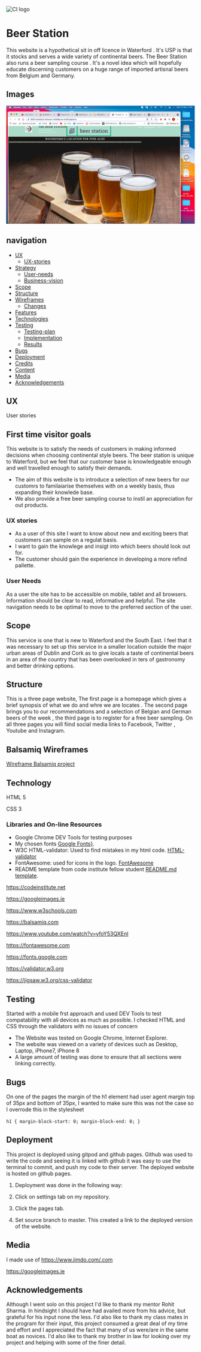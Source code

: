 
![CI logo](https://codeinstitute.s3.amazonaws.com/fullstack/ci_logo_small.png)

# Beer Station

 This website is a hypothetical sit in off licence in Waterford . It's USP is that it stocks and serves a wide variety of continental beers. The Beer Station also runs a beer sampling course . It's a novel idea which will hopefully educate discerning customers on a huge range of imported artisnal beers from Belgium and Germany.


 ## Images
 ![Image of website](assets/images/website.png)


 ## navigation

* [UX](#ux)
  + [UX-stories](#ux-stories)
* [Strategy](#strategy)
  + [User-needs](#user-needs)
  + [Business-vision](#business-vision)
* [Scope](#scope)
* [Structure](#structure)
* [Wireframes](#wireframes)
  + [Changes](#changes-to-wireframes)
* [Features](#features)
* [Technologies](#technologies)
* [Testing](#testing)
  + [Testing-plan](#testing-plan)
  + [Implementation](#implementation)
  + [Results](#results)
* [Bugs](#bugs)
* [Deployment](#deployment)
* [Credits](#credits)
* [Content](#content)
* [Media](#media)
* [Acknowledgements](#acknowledgements)


## UX

User stories
## First time visitor goals

This website is to satisfy the needs of customers in making informed decisions when choosing continental style beers. The beer station is unique to Waterford, but we feel that our customer base is knowledgeable enough and well travelled enough to satisfy their demands.
* The aim of this website is to introduce a selection of new beers for our customrs to familaiarise themselves with on a weekly basis, thus expanding their knowlede base.
* We also provide a free beer sampling course to instil an appreciation for out products.

### UX stories

* As a user of this site I want to know about new and exciting beers that customers can sample on a regulat basis.
* I want to gain the knowlege and insigt into which beers should look out for.
* The customer should gain the experience in  developing a more refind pallette.


### User Needs

As a user the site has to be accessible on mobile, tablet and all browsers. Information should be clear to read, informative and helpful. The site navigation needs to be optimal to move to the preferred section of the user.

## Scope

This service is one that is new to Waterford and the South East. I feel that it was necessary to set up this service in a smaller location outside the major urban areas of Dublin and Cork as to give locals a taste of continental beers in an area of the country that has been overlooked in ters of gastronomy and better drinking options.

## Structure

This is a three page website, The first page is a homepage which gives a brief synopsis of what we do and whre we are locates . The second page brings you to our recommendations and a selection of Belgian and German beers of the week , the third page is to register for a free beer sampling. On all three pages you will fiind social media links to Facebook, Twitter , Youtube and Instagram.


## Balsamiq Wireframes
[Wireframe Balsamiq project](assets/wireframes/Alan%20beer%20project.bmpr)


## Technology

HTML 5

CSS 3

### Libraries and On-line Resources

* Google Chrome DEV Tools for testing purposes
* My chosen fonts [Google Fonts}](https://fonts.google.com/).
* W3C HTML-validator: Used to find mistakes in my html code. [HTML-validator](https://validator.w3.org/nu/#textarea)
* FontAwesome: used for icons in the logo. [FontAwesome](https://fontawesome.com/)
* README template from code institute fellow student [README.md template](https://github.com/ThijsTerporten/Climbing-Traveller/blob/master/README.md).

https://codeinstitute.net

https://googleimages.ie

https://www.w3schools.com

https://balsamiq.com

https://www.youtube.com/watch?v=yfoY53QXEnI

https://fontawesome.com

https://fonts.google.com

https://validator.w3.org

https://jigsaw.w3.org/css-validator





## Testing 

Started with a mobile frst approach and used DEV Tools to test compatability with all devices as much as possible. I checked HTML and CSS  through the validators  with no issues of concern

* The Website was tested on Google Chrome, Internet Explorer.
* The website was viewed on a variety of devices such as Desktop, Laptop, iPhone7, iPhone 8 
* A large amount of testing was done to ensure that all sections were linking correctly.



## Bugs


On one of the pages the margin of the h1 element had user agent margin top of 35px and bottom of 35px, I wanted to make sure this was not the case so I overrode this in the stylesheet


`h1 {
margin-block-start: 0;
margin-block-end: 0;
}`












## Deployment

This project is deployed using gitpod and github pages.  Github was used to write the code and seeing it is linked with github it was easy to use the terminal to commit, and push my code to their server. The deployed website is hosted on github pages.

1. Deployment was done in the following way:

2. Click on settings tab on my repository.

3. Click the pages tab.


4. Set source branch to master. This created a link to the
deployed version of the website.


## Media

I made use of https://www.jimdo.com/.com

  https://googleimages.ie






## Acknowledgements

Although I went solo on this project I'd like to thank my mentor Rohit Sharma. In hindsight I should have had availed more  from his advice, but grateful for his input none the less.
I'd also like to thank my class mates in the program for their input, this project consumed a great deal of my time and effort and I appreciated the fact that many of us were/are in the same boat as novices. I'd also like to thank my brother in law for looking over my project and helping with some of the finer detail.